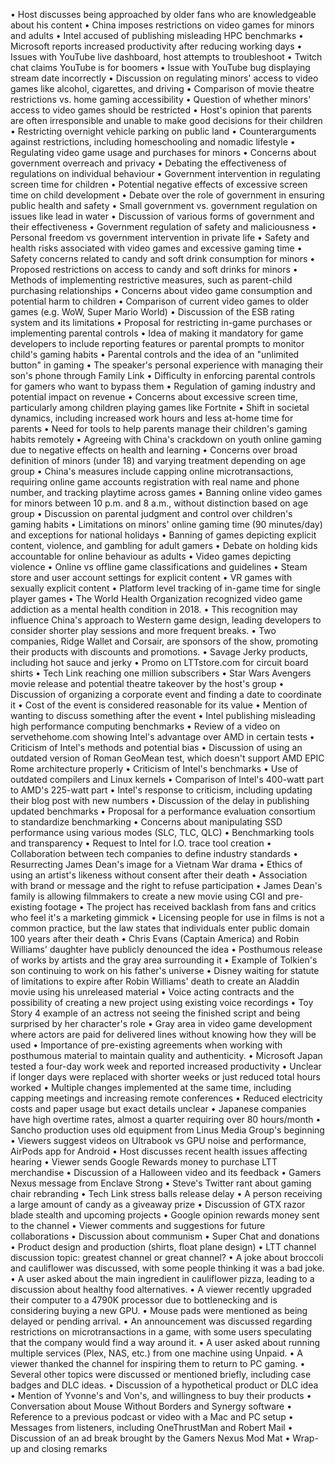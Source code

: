 • Host discusses being approached by older fans who are knowledgeable about his content
• China imposes restrictions on video games for minors and adults
• Intel accused of publishing misleading HPC benchmarks
• Microsoft reports increased productivity after reducing working days
• Issues with YouTube live dashboard, host attempts to troubleshoot
• Twitch chat claims YouTube is for boomers
• Issue with YouTube bug displaying stream date incorrectly
• Discussion on regulating minors' access to video games like alcohol, cigarettes, and driving
• Comparison of movie theatre restrictions vs. home gaming accessibility
• Question of whether minors' access to video games should be restricted
• Host's opinion that parents are often irresponsible and unable to make good decisions for their children
• Restricting overnight vehicle parking on public land
• Counterarguments against restrictions, including homeschooling and nomadic lifestyle
• Regulating video game usage and purchases for minors
• Concerns about government overreach and privacy
• Debating the effectiveness of regulations on individual behaviour
• Government intervention in regulating screen time for children
• Potential negative effects of excessive screen time on child development
• Debate over the role of government in ensuring public health and safety
• Small government vs. government regulation on issues like lead in water
• Discussion of various forms of government and their effectiveness
• Government regulation of safety and maliciousness
• Personal freedom vs government intervention in private life
• Safety and health risks associated with video games and excessive gaming time
• Safety concerns related to candy and soft drink consumption for minors
• Proposed restrictions on access to candy and soft drinks for minors
• Methods of implementing restrictive measures, such as parent-child purchasing relationships
• Concerns about video game consumption and potential harm to children
• Comparison of current video games to older games (e.g. WoW, Super Mario World)
• Discussion of the ESB rating system and its limitations
• Proposal for restricting in-game purchases or implementing parental controls
• Idea of making it mandatory for game developers to include reporting features or parental prompts to monitor child's gaming habits
• Parental controls and the idea of an "unlimited button" in gaming
• The speaker's personal experience with managing their son's phone through Family Link
• Difficulty in enforcing parental controls for gamers who want to bypass them
• Regulation of gaming industry and potential impact on revenue
• Concerns about excessive screen time, particularly among children playing games like Fortnite
• Shift in societal dynamics, including increased work hours and less at-home time for parents
• Need for tools to help parents manage their children's gaming habits remotely
• Agreeing with China's crackdown on youth online gaming due to negative effects on health and learning
• Concerns over broad definition of minors (under 18) and varying treatment depending on age group
• China's measures include capping online microtransactions, requiring online game accounts registration with real name and phone number, and tracking playtime across games
• Banning online video games for minors between 10 p.m. and 8 a.m., without distinction based on age group
• Discussion on parental judgment and control over children's gaming habits
• Limitations on minors' online gaming time (90 minutes/day) and exceptions for national holidays
• Banning of games depicting explicit content, violence, and gambling for adult gamers
• Debate on holding kids accountable for online behaviour as adults
• Video games depicting violence
• Online vs offline game classifications and guidelines
• Steam store and user account settings for explicit content
• VR games with sexually explicit content
• Platform level tracking of in-game time for single player games
• The World Health Organization recognized video game addiction as a mental health condition in 2018.
• This recognition may influence China's approach to Western game design, leading developers to consider shorter play sessions and more frequent breaks.
• Two companies, Ridge Wallet and Corsair, are sponsors of the show, promoting their products with discounts and promotions.
• Savage Jerky products, including hot sauce and jerky
• Promo on LTTstore.com for circuit board shirts
• Tech Link reaching one million subscribers
• Star Wars Avengers movie release and potential theatre takeover by the host's group
• Discussion of organizing a corporate event and finding a date to coordinate it
• Cost of the event is considered reasonable for its value
• Mention of wanting to discuss something after the event
• Intel publishing misleading high performance computing benchmarks
• Review of a video on servethehome.com showing Intel's advantage over AMD in certain tests
• Criticism of Intel's methods and potential bias
• Discussion of using an outdated version of Roman GeoMean test, which doesn't support AMD EPIC Rome architecture properly
• Criticism of Intel's benchmarks
• Use of outdated compilers and Linux kernels
• Comparison of Intel's 400-watt part to AMD's 225-watt part
• Intel's response to criticism, including updating their blog post with new numbers
• Discussion of the delay in publishing updated benchmarks
• Proposal for a performance evaluation consortium to standardize benchmarking
• Concerns about manipulating SSD performance using various modes (SLC, TLC, QLC)
• Benchmarking tools and transparency
• Request to Intel for I.O. trace tool creation
• Collaboration between tech companies to define industry standards
• Resurrecting James Dean's image for a Vietnam War drama
• Ethics of using an artist's likeness without consent after their death
• Association with brand or message and the right to refuse participation
• James Dean's family is allowing filmmakers to create a new movie using CGI and pre-existing footage
• The project has received backlash from fans and critics who feel it's a marketing gimmick
• Licensing people for use in films is not a common practice, but the law states that individuals enter public domain 100 years after their death
• Chris Evans (Captain America) and Robin Williams' daughter have publicly denounced the idea
• Posthumous release of works by artists and the gray area surrounding it
• Example of Tolkien's son continuing to work on his father's universe
• Disney waiting for statute of limitations to expire after Robin Williams' death to create an Aladdin movie using his unreleased material
• Voice acting contracts and the possibility of creating a new project using existing voice recordings
• Toy Story 4 example of an actress not seeing the finished script and being surprised by her character's role
• Gray area in video game development where actors are paid for delivered lines without knowing how they will be used
• Importance of pre-existing agreements when working with posthumous material to maintain quality and authenticity.
• Microsoft Japan tested a four-day work week and reported increased productivity
• Unclear if longer days were replaced with shorter weeks or just reduced total hours worked
• Multiple changes implemented at the same time, including capping meetings and increasing remote conferences
• Reduced electricity costs and paper usage but exact details unclear
• Japanese companies have high overtime rates, almost a quarter requiring over 80 hours/month
• Sancho production uses old equipment from Linus Media Group's beginning
• Viewers suggest videos on Ultrabook vs GPU noise and performance, AirPods app for Android
• Host discusses recent health issues affecting hearing
• Viewer sends Google Rewards money to purchase LTT merchandise
• Discussion of a Halloween video and its feedback
• Gamers Nexus message from Enclave Strong
• Steve's Twitter rant about gaming chair rebranding
• Tech Link stress balls release delay
• A person receiving a large amount of candy as a giveaway prize
• Discussion of GTX razor blade stealth and upcoming projects
• Google opinion rewards money sent to the channel
• Viewer comments and suggestions for future collaborations
• Discussion about communism
• Super Chat and donations
• Product design and production (shirts, float plane design)
• LTT channel discussion topic: greatest channel or great channel?
• A joke about broccoli and cauliflower was discussed, with some people thinking it was a bad joke.
• A user asked about the main ingredient in cauliflower pizza, leading to a discussion about healthy food alternatives.
• A viewer recently upgraded their computer to a 4790K processor due to bottlenecking and is considering buying a new GPU.
• Mouse pads were mentioned as being delayed or pending arrival.
• An announcement was discussed regarding restrictions on microtransactions in a game, with some users speculating that the company would find a way around it.
• A user asked about running multiple services (Plex, NAS, etc.) from one machine using Unpaid.
• A viewer thanked the channel for inspiring them to return to PC gaming.
• Several other topics were discussed or mentioned briefly, including case badges and DLC ideas.
• Discussion of a hypothetical product or DLC idea
• Mention of Yvonne's and Von's, and willingness to buy their products
• Conversation about Mouse Without Borders and Synergy software
• Reference to a previous podcast or video with a Mac and PC setup
• Messages from listeners, including OneThrustMan and Robert Mail
• Discussion of an ad break brought by the Gamers Nexus Mod Mat
• Wrap-up and closing remarks